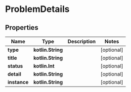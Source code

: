 
# ProblemDetails

## Properties
Name | Type | Description | Notes
------------ | ------------- | ------------- | -------------
**type** | **kotlin.String** |  |  [optional]
**title** | **kotlin.String** |  |  [optional]
**status** | **kotlin.Int** |  |  [optional]
**detail** | **kotlin.String** |  |  [optional]
**instance** | **kotlin.String** |  |  [optional]



